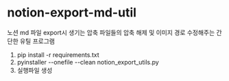 # notion-export-md-util
노션 md 파일 export시 생기는 압축 파일들의 압축 해제 및 이미지 경로 수정해주는 간단한 유틸 프로그램

1. pip install -r requirements.txt
2. pyinstaller --onefile --clean notion_export_utils.py
3. 실행파일 생성
